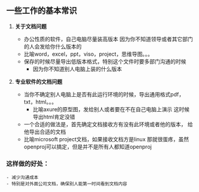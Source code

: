 
## 一些工作的基本常识


1. **关于文档问题**
	- 办公性质的软件，自己电脑尽量装高版本 因为你不知道领导或者其它部门的人会发给你什么版本的
	- 比喻word，excel，ppt，viso，project，思维导图。。。
	- 保存的时候尽量导出低版本格式，特别这个文件时要多部门沟通的时候
		- 因为你不知道别人电脑上装的什么版本

2. **专业软件的文档问题**
	- 当你不确定别人电脑上是否有此运行环境的时候，导出通用格式pdf，txt，html。。。
		- 比喻axure的原型图，发给别人或者要在不在自己电脑上演示 这时候导出html肯定没错
	- 一个合适的做法是，首先确定文档接收方有没有此环境或者他的版本， 给他导出合适的文档
	- 比喻microsoft project文档，如果接收文档方是linux 那就很蛋疼，虽然openproj可以搞定，但是并不是所有人都知道openproj


### 这样做的好处：
	- 减少沟通成本
	- 特别是对外面公司文档，确保别人能第一时间看到文档内容


